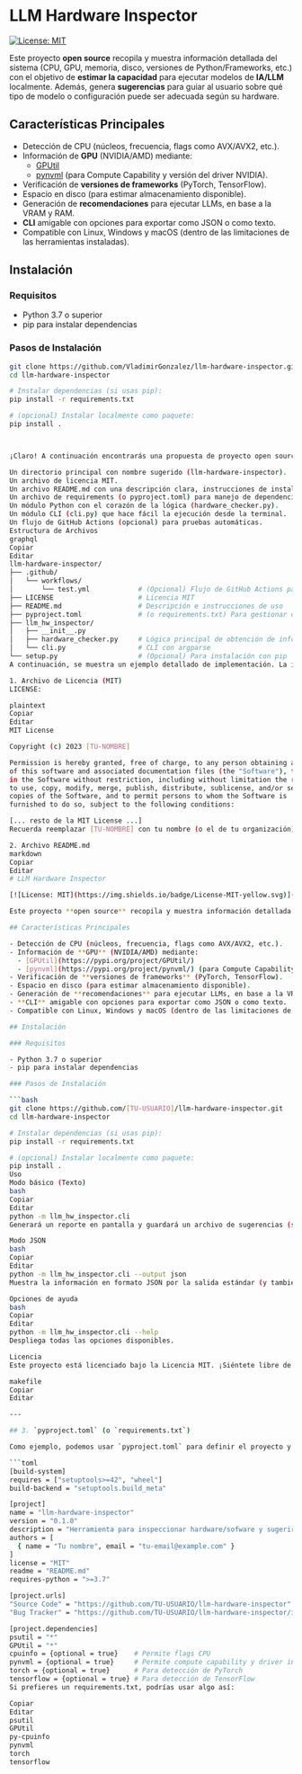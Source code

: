 # LLM Hardware Inspector

[![License: MIT](https://img.shields.io/badge/License-MIT-yellow.svg)](LICENSE)

Este proyecto **open source** recopila y muestra información detallada del sistema (CPU, GPU, memoria, disco, versiones de Python/Frameworks, etc.) con el objetivo de **estimar la capacidad** para ejecutar modelos de **IA/LLM** localmente. Además, genera **sugerencias** para guiar al usuario sobre qué tipo de modelo o configuración puede ser adecuada según su hardware.

## Características Principales

- Detección de CPU (núcleos, frecuencia, flags como AVX/AVX2, etc.).
- Información de **GPU** (NVIDIA/AMD) mediante:
  - [GPUtil](https://pypi.org/project/GPUtil/)
  - [pynvml](https://pypi.org/project/pynvml/) (para Compute Capability y versión del driver NVIDIA).
- Verificación de **versiones de frameworks** (PyTorch, TensorFlow).
- Espacio en disco (para estimar almacenamiento disponible).
- Generación de **recomendaciones** para ejecutar LLMs, en base a la VRAM y RAM.
- **CLI** amigable con opciones para exportar como JSON o como texto.
- Compatible con Linux, Windows y macOS (dentro de las limitaciones de las herramientas instaladas).

## Instalación

### Requisitos

- Python 3.7 o superior
- pip para instalar dependencias

### Pasos de Instalación

```bash
git clone https://github.com/VladimirGonzalez/llm-hardware-inspector.git
cd llm-hardware-inspector

# Instalar dependencias (si usas pip):
pip install -r requirements.txt

# (opcional) Instalar localmente como paquete:
pip install .



¡Claro! A continuación encontrarás una propuesta de proyecto open source con licencia MIT, enfocado en recopilar información del sistema para evaluar la factibilidad de correr modelos de IA (en particular, modelos de lenguaje - LLM) de forma local. La estructura incluye:

Un directorio principal con nombre sugerido (llm-hardware-inspector).
Un archivo de licencia MIT.
Un archivo README.md con una descripción clara, instrucciones de instalación y uso.
Un archivo de requirements (o pyproject.toml) para manejo de dependencias.
Un módulo Python con el corazón de la lógica (hardware_checker.py).
Un módulo CLI (cli.py) que hace fácil la ejecución desde la terminal.
Un flujo de GitHub Actions (opcional) para pruebas automáticas.
Estructura de Archivos
graphql
Copiar
Editar
llm-hardware-inspector/
├── .github/
│   └── workflows/
│       └── test.yml            # (Opcional) Flujo de GitHub Actions para pruebas
├── LICENSE                     # Licencia MIT
├── README.md                   # Descripción e instrucciones de uso
├── pyproject.toml              # (o requirements.txt) Para gestionar dependencias
├── llm_hw_inspector/
│   ├── __init__.py
│   ├── hardware_checker.py     # Lógica principal de obtención de info
│   └── cli.py                  # CLI con argparse
└── setup.py                    # (Opcional) Para instalación con pip
A continuación, se muestra un ejemplo detallado de implementación. La idea es que, si subes este repo a tu GitHub con la estructura mostrada, cualquier persona podrá clonar el proyecto, instalarlo y usarlo para obtener un reporte avanzado sobre el hardware y software disponible para IA, junto con recomendaciones.

1. Archivo de Licencia (MIT)
LICENSE:

plaintext
Copiar
Editar
MIT License

Copyright (c) 2023 [TU-NOMBRE]

Permission is hereby granted, free of charge, to any person obtaining a copy
of this software and associated documentation files (the "Software"), to deal
in the Software without restriction, including without limitation the rights
to use, copy, modify, merge, publish, distribute, sublicense, and/or sell
copies of the Software, and to permit persons to whom the Software is
furnished to do so, subject to the following conditions:

[... resto de la MIT License ...]
Recuerda reemplazar [TU-NOMBRE] con tu nombre (o el de tu organización).

2. Archivo README.md
markdown
Copiar
Editar
# LLM Hardware Inspector

[![License: MIT](https://img.shields.io/badge/License-MIT-yellow.svg)](LICENSE)

Este proyecto **open source** recopila y muestra información detallada del sistema (CPU, GPU, memoria, disco, versiones de Python/Frameworks, etc.) con el objetivo de **estimar la capacidad** para ejecutar modelos de **IA/LLM** localmente. Además, genera **sugerencias** para guiar al usuario sobre qué tipo de modelo o configuración puede ser adecuada según su hardware.

## Características Principales

- Detección de CPU (núcleos, frecuencia, flags como AVX/AVX2, etc.).
- Información de **GPU** (NVIDIA/AMD) mediante:
  - [GPUtil](https://pypi.org/project/GPUtil/)
  - [pynvml](https://pypi.org/project/pynvml/) (para Compute Capability y versión del driver NVIDIA).
- Verificación de **versiones de frameworks** (PyTorch, TensorFlow).
- Espacio en disco (para estimar almacenamiento disponible).
- Generación de **recomendaciones** para ejecutar LLMs, en base a la VRAM y RAM.
- **CLI** amigable con opciones para exportar como JSON o como texto.
- Compatible con Linux, Windows y macOS (dentro de las limitaciones de las herramientas instaladas).

## Instalación

### Requisitos

- Python 3.7 o superior
- pip para instalar dependencias

### Pasos de Instalación

```bash
git clone https://github.com/[TU-USUARIO]/llm-hardware-inspector.git
cd llm-hardware-inspector

# Instalar dependencias (si usas pip):
pip install -r requirements.txt

# (opcional) Instalar localmente como paquete:
pip install .
Uso
Modo básico (Texto)
bash
Copiar
Editar
python -m llm_hw_inspector.cli
Generará un reporte en pantalla y guardará un archivo de sugerencias (sugerencias_llm.txt).

Modo JSON
bash
Copiar
Editar
python -m llm_hw_inspector.cli --output json
Muestra la información en formato JSON por la salida estándar (y también genera sugerencias).

Opciones de ayuda
bash
Copiar
Editar
python -m llm_hw_inspector.cli --help
Despliega todas las opciones disponibles.

Licencia
Este proyecto está licenciado bajo la Licencia MIT. ¡Siéntete libre de usarlo, mejorarlo y compartirlo!

makefile
Copiar
Editar

---

## 3. `pyproject.toml` (o `requirements.txt`)

Como ejemplo, podemos usar `pyproject.toml` para definir el proyecto y dependencias:

```toml
[build-system]
requires = ["setuptools>=42", "wheel"]
build-backend = "setuptools.build_meta"

[project]
name = "llm-hardware-inspector"
version = "0.1.0"
description = "Herramienta para inspeccionar hardware/sofware y sugerir configuración de LLM."
authors = [
  { name = "Tu nombre", email = "tu-email@example.com" }
]
license = "MIT"
readme = "README.md"
requires-python = ">=3.7"

[project.urls]
"Source Code" = "https://github.com/TU-USUARIO/llm-hardware-inspector"
"Bug Tracker" = "https://github.com/TU-USUARIO/llm-hardware-inspector/issues"

[project.dependencies]
psutil = "*"
GPUtil = "*"
cpuinfo = {optional = true}    # Permite flags CPU
pynvml = {optional = true}     # Permite compute capability y driver info
torch = {optional = true}      # Para detección de PyTorch
tensorflow = {optional = true} # Para detección de TensorFlow
Si prefieres un requirements.txt, podrías usar algo así:

Copiar
Editar
psutil
GPUtil
py-cpuinfo
pynvml
torch
tensorflow